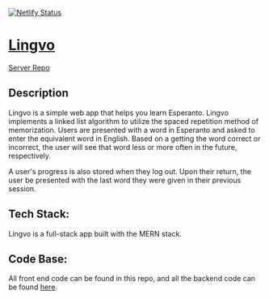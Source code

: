 [![Netlify Status](https://api.netlify.com/api/v1/badges/d1bc0265-e16f-4ebb-8ac6-e831a59fe0aa/deploy-status)](https://app.netlify.com/sites/lingvo/deploys)
# [Lingvo](https://lingvo.netlify.com/)
[Server Repo](https://github.com/murdisto/lingvo-server)
 

## Description
  Lingvo is a simple web app that helps you learn Esperanto. Lingvo implements
  a linked list algorithm to utilize the spaced repetition method of memorization.
  Users are presented with a word in Esperanto and asked to enter the equivalent
  word in English. Based on a getting the word correct or incorrect, the user will
  see that word less or more often in the future, respectively.

  A user's progress is also stored when they log out. Upon their return, the user
  be presented with the last word they were given in their previous session.



## Tech Stack:
  Lingvo is a full-stack app built with the MERN stack.

## Code Base:
All front end code can be found in this repo, and all the backend code can be found [here](https://github.com/murdisto/lingvo-server).
